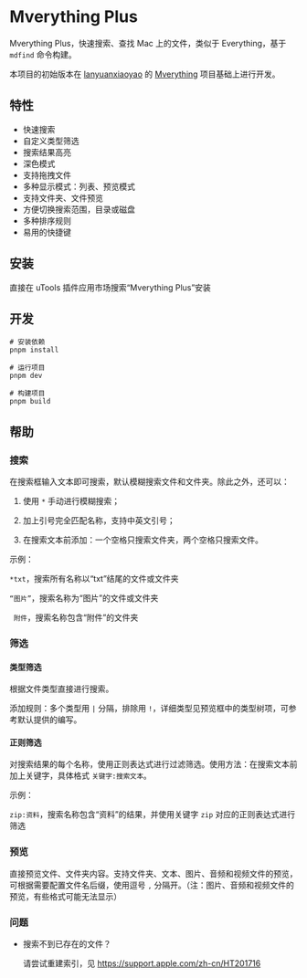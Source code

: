 # Mverything Plus

Mverything Plus，快速搜索、查找 Mac 上的文件，类似于 Everything，基于 `mdfind` 命令构建。

本项目的初始版本在 [lanyuanxiaoyao](https://github.com/lanyuanxiaoyao) 的 [Mverything](https://github.com/lanyuanxiaoyao/Mverything) 项目基础上进行开发。

## 特性

- 快速搜索
- 自定义类型筛选
- 搜索结果高亮
- 深色模式
- 支持拖拽文件
- 多种显示模式：列表、预览模式
- 支持文件夹、文件预览
- 方便切换搜索范围，目录或磁盘
- 多种排序规则
- 易用的快捷键

## 安装

直接在 uTools 插件应用市场搜索“Mverything Plus”安装

## 开发

```shell
# 安装依赖
pnpm install

# 运行项目
pnpm dev

# 构建项目
pnpm build
```

## 帮助

### 搜索

在搜索框输入文本即可搜索，默认模糊搜索文件和文件夹。除此之外，还可以：

1. 使用 `*` 手动进行模糊搜索；

2. 加上引号完全匹配名称，支持中英文引号；

3. 在搜索文本前添加：一个空格只搜索文件夹，两个空格只搜索文件。

示例：

`*txt`，搜索所有名称以“txt”结尾的文件或文件夹

`“图片”`，搜索名称为“图片”的文件或文件夹

<code>&nbsp;附件</code>，搜索名称包含“附件”的文件夹

### 筛选

#### 类型筛选

根据文件类型直接进行搜索。

添加规则：多个类型用 `|` 分隔，排除用 `!`，详细类型见预览框中的类型树项，可参考默认提供的编写。

#### 正则筛选

对搜索结果的每个名称，使用正则表达式进行过滤筛选。使用方法：在搜索文本前加上关键字，具体格式 `关键字:搜索文本`。

示例：

`zip:资料`，搜索名称包含“资料”的结果，并使用关键字 `zip` 对应的正则表达式进行筛选

### 预览

直接预览文件、文件夹内容。支持文件夹、文本、图片、音频和视频文件的预览，可根据需要配置文件名后缀，使用逗号 `,` 分隔开。（注：图片、音频和视频文件的预览，有些格式可能无法显示）

### 问题

- 搜索不到已存在的文件？

  请尝试重建索引，见 https://support.apple.com/zh-cn/HT201716
